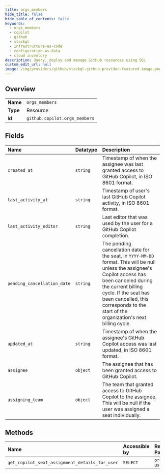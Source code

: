 ```yaml
---
title: orgs_members
hide_title: false
hide_table_of_contents: false
keywords:
  - orgs_members
  - copilot
  - github    
  - stackql
  - infrastructure-as-code
  - configuration-as-data
  - cloud inventory
description: Query, deploy and manage GitHub resources using SQL
custom_edit_url: null
image: /img/providers/github/stackql-github-provider-featured-image.png
---
```

  
    

## Overview
<table><tbody>
<tr><td><b>Name</b></td><td><code>orgs_members</code></td></tr>
<tr><td><b>Type</b></td><td>Resource</td></tr>
<tr><td><b>Id</b></td><td><code>github.copilot.orgs_members</code></td></tr>
</tbody></table>

## Fields
| Name | Datatype | Description |
|:-----|:---------|:------------|
| `created_at` | `string` | Timestamp of when the assignee was last granted access to GitHub Copilot, in ISO 8601 format. |
| `last_activity_at` | `string` | Timestamp of user's last GitHub Copilot activity, in ISO 8601 format. |
| `last_activity_editor` | `string` | Last editor that was used by the user for a GitHub Copilot completion. |
| `pending_cancellation_date` | `string` | The pending cancellation date for the seat, in `YYYY-MM-DD` format. This will be null unless the assignee's Copilot access has been canceled during the current billing cycle. If the seat has been cancelled, this corresponds to the start of the organization's next billing cycle. |
| `updated_at` | `string` | Timestamp of when the assignee's GitHub Copilot access was last updated, in ISO 8601 format. |
| `assignee` | `object` | The assignee that has been granted access to GitHub Copilot. |
| `assigning_team` | `object` | The team that granted access to GitHub Copilot to the assignee. This will be null if the user was assigned a seat individually. |
## Methods
| Name | Accessible by | Required Params |
|:-----|:--------------|:----------------|
| `get_copilot_seat_assignment_details_for_user` | `SELECT` | `org, username` |
